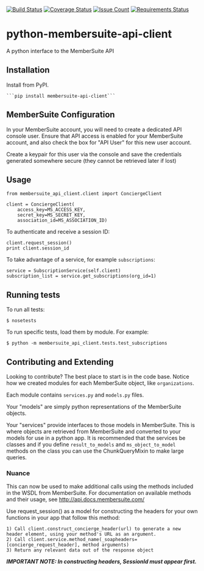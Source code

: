 [![Build Status](https://travis-ci.org/AASHE/python-membersuite-api-client.svg?branch=master)](https://travis-ci.org/AASHE/python-membersuite-api-client) [![Coverage Status](https://coveralls.io/repos/github/AASHE/python-membersuite-api-client/badge.svg?branch=master)](https://coveralls.io/github/AASHE/python-membersuite-api-client?branch=master) [![Issue Count](https://codeclimate.com/github/AASHE/python-membersuite-api-client/badges/issue_count.svg)](https://codeclimate.com/github/AASHE/python-membersuite-api-client/issues) [![Requirements Status](https://requires.io/github/AASHE/python-membersuite-api-client/requirements.svg?branch=master)](https://requires.io/github/AASHE/python-membersuite-api-client/requirements/?branch=master)

# python-membersuite-api-client
A python interface to the MemberSuite API

## Installation

Install from PyPI.

    ```pip install membersuite-api-client```

## MemberSuite Configuration

In your MemberSuite account, you will need to create a dedicated API console
user. Ensure that API access is enabled for your MemberSuite account, and
also check the box for "API User" for this new user account.

Create a keypair for this user via the console and save the credentials
generated somewhere secure (they cannot be retrieved later if lost)


## Usage

    from membersuite_api_client.client import ConciergeClient

    client = ConciergeClient(
        access_key=MS_ACCESS_KEY,
        secret_key=MS_SECRET_KEY,
        association_id=MS_ASSOCIATION_ID)

To authenticate and receive a session ID:

    client.request_session()
    print client.session_id

To take advantage of a service, for example `subscriptions`:

    service = SubscriptionService(self.client)
    subscription_list = service.get_subscriptions(org_id=1)

## Running tests

To run all tests:

    $ nosetests

To run specific tests, load them by module. For example:

    $ python -m membersuite_api_client.tests.test_subscriptions

## Contributing and Extending

Looking to contribute? The best place to start is in the code base. Notice how
we created modules for each MemberSuite object, like `organizations`.

Each module contains `services.py` and `models.py` files.

Your "models" are simply python representations of the MemberSuite objects.

Your "services" provide interfaces to those models in MemberSuite. This is
where objects are retrieved from MemberSuite and converted to your models for
use in a python app. It is recommended that the services be classes and if
you define `result_to_models` and `ms_object_to_model` methods on the class
you can use the ChunkQueryMixin to make large queries.

### Nuance

This can now be used to make additional calls using the methods included in
the WSDL from MemberSuite. For documentation on available methods and their
usage, see http://api.docs.membersuite.com/

Use request_session() as a model for constructing the headers for
your own functions in your app that follow this method:

    1) Call client.construct_concierge_header(url) to generate a new header element, using your method's URL as an argument.
    2) Call client.service.method_name(_soapheaders=[concierge_request_header], method arguments)
    3) Return any relevant data out of the response object

***IMPORTANT NOTE: In constructing headers, SessionId must appear first.***
